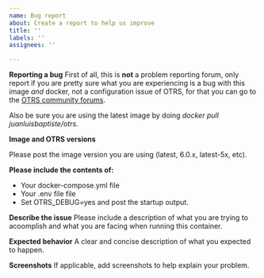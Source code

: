 ```yaml
---
name: Bug report
about: Create a report to help us improve
title: ''
labels: ''
assignees: ''

---
```


**Reporting a bug**
First of all, this is **not** a problem reporting forum, only report if you are pretty sure what you are experiencing is a bug with this image _and_ docker, not a configuration issue of OTRS, for that you can go to the [OTRS community forums](https://forums.otterhub.org/). 

Also be sure you are using the latest image by doing _docker pull juanluisbaptiste/otrs_.

**Image and OTRS versions**

Please post the image version you are using (latest, 6.0.x, latest-5x, etc).

**Please include the contents of:**

  * Your docker-compose.yml file 
  * Your .env file file
  * Set OTRS_DEBUG=yes and post the startup output.

**Describe the issue**
Please include a description of what you are trying to acoomplish and what you are facing when running this container.

**Expected behavior**
A clear and concise description of what you expected to happen.

**Screenshots**
If applicable, add screenshots to help explain your problem.
